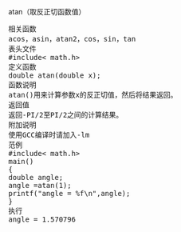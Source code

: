 atan（取反正切函数值）
<pre>相关函数
acos，asin，atan2，cos，sin，tan
表头文件
#include< math.h>
定义函数
double atan(double x);
函数说明
atan()用来计算参数x的反正切值，然后将结果返回。
返回值
返回-PI/2至PI/2之间的计算结果。
附加说明
使用GCC编译时请加入-lm
范例
#include< math.h>
main()
{
double angle;
angle =atan(1);
printf("angle = %f\n",angle);
}
执行
angle = 1.570796</pre>